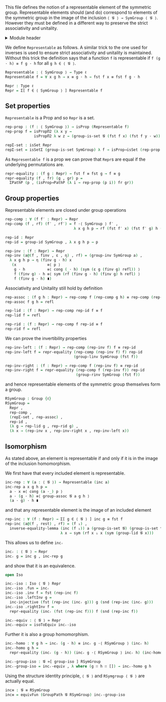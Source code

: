 This file defines the notion of a representable element of the symmetric group. Representable elements should (and do) correspond to elements of the symmetric group in the image of the inclusion `⟨ 𝓖 ⟩ → SymGroup ⟨ 𝓖 ⟩`. However they must be defined in a different way to preserve the strict associativity and unitality.

<details>
<summary>Module header</summary>

```agda
{-# OPTIONS --safe --cubical #-}

open import Cubical.Structures.Group

module Groups.Symmetric.Representable {ℓ} (𝓖 : Group {ℓ}) where

open import Cubical.Data.Sigma
open import Cubical.Data.Vec
open import Cubical.Foundations.Equiv
open import Cubical.Foundations.HLevels
open import Cubical.Foundations.Isomorphism
open import Cubical.Foundations.Prelude
open import Cubical.Foundations.SIP
open import Cubical.Functions.FunExtEquiv
open import Groups.Function.Inverse
open import Groups.Symmetric
open import Groups.Symmetric.Inclusion 𝓖

open group-·syntax 𝓖
open group-operation-syntax
```

</details>

We define `Representable` as follows. A similar trick to the one used for inverses is used to ensure strict associativity and unitality is maintained. Without this trick the definition says that a function `f` is representable if `f (g · h) ≡ f g · h` for all `g h ∈ ⟨ 𝓖 ⟩`.

```agda
Representable : ⟨ SymGroup ⟩ → Type ℓ
Representable f = ∀ x g h → x ≡ g · h → fst f x ≡ fst f g · h

Repr : Type ℓ
Repr = Σ[ f ∈ ⟨ SymGroup ⟩ ] Representable f
```

## Set properties

`Representable` is a Prop and so `Repr` is a set.

```agda
rep-prop : (f : ⟨ SymGroup ⟩) → isProp (Representable f)
rep-prop f = isPropΠ2 (λ x y →
             isPropΠ2 λ w z → (group-is-set 𝓖 (fst f x) (fst f y · w)))

repΣ-set : isSet Repr
repΣ-set = isSetΣ (group-is-set SymGroup) λ f → isProp→isSet (rep-prop f)
```

As `Representable f` is a prop we can prove that `Repr`s are equal if the underlying permutations are.

```agda
repr-equality : (f g : Repr) → fst f ≡ fst g → f ≡ g
repr-equality (f , fr) (g , gr) p =
  ΣPathP (p , (isProp→PathP (λ i → rep-prop (p i)) fr gr))
```

## Group properties

Representable elements are closed under group operations

```agda
rep-comp : ∀ (f f′ : Repr) → Repr
rep-comp (f , rf) (f′ , rf′) = f ·⟨ SymGroup ⟩ f′ ,
                               λ x g h p → rf (fst f′ x) (fst f′ g) h (rf′ x g h p)

rep-id : Repr
rep-id = group-id SymGroup , λ x g h p → p

rep-inv : (f : Repr) → Repr
rep-inv (a@(f , finv , ε , η) , rf) = (group-inv SymGroup a) ,
  λ x g h p → η (finv g · h) x
   (x              ≡⟨ p ⟩
    g · h          ≡⟨ cong (_· h) (sym (ε g (finv g) refl)) ⟩
    f (finv g) · h ≡⟨ sym (rf (finv g · h) (finv g) h refl) ⟩
    f (finv g · h) ∎)
```

Associativity and Unitality still hold by definition

```agda
rep-assoc : (f g h : Repr) → rep-comp f (rep-comp g h) ≡ rep-comp (rep-comp f g) h
rep-assoc f g h = refl

rep-lid : (f : Repr) → rep-comp rep-id f ≡ f
rep-lid f = refl

rep-rid : (f : Repr) → rep-comp f rep-id ≡ f
rep-rid f = refl
```

We can prove the invertibility properties

```agda
rep-inv-left : (f : Repr) → rep-comp (rep-inv f) f ≡ rep-id
rep-inv-left f = repr-equality (rep-comp (rep-inv f) f) rep-id
                               (group-linv SymGroup (fst f))

rep-inv-right : (f : Repr) → rep-comp f (rep-inv f) ≡ rep-id
rep-inv-right f = repr-equality (rep-comp f (rep-inv f)) rep-id
                                (group-rinv SymGroup (fst f))
```

and hence representable elements of the symmetric group themselves form a group.

```agda
RSymGroup : Group {ℓ}
RSymGroup =
  Repr ,
  rep-comp ,
  (repΣ-set , rep-assoc) ,
  rep-id ,
  (λ g → rep-lid g , rep-rid g) ,
  (λ x → (rep-inv x , rep-inv-right x , rep-inv-left x))
```

## Isomorphism

As stated above, an element is representable if and only if it is in the image of the inclusion homomorphism.

We first have that every included element is representable.

```agda
inc-rep : ∀ (a : ⟨ 𝓖 ⟩) → Representable (inc a)
inc-rep a x g h p =
  a · x ≡⟨ cong (a ·_) p ⟩
  a · (g · h) ≡⟨ group-assoc 𝓖 a g h ⟩
  (a · g) · h ∎
```
and that any representable element is the image of an included element
```agda
rep-inc : ∀ (f : Repr) → Σ[ g ∈ ⟨ 𝓖 ⟩ ] inc g ≡ fst f
rep-inc (a@(f , rest) , rf) = (f ₁) ,
  inverse-equality-lemma (inc (f ₁)) a (group-is-set 𝓖) (group-is-set 𝓖)
                         λ x → sym (rf x ₁ x (sym (group-lid 𝓖 x)))
```

This allows us to define `incᵣ`

```agda
incᵣ : ⟨ 𝓖 ⟩ → Repr
incᵣ g = inc g , inc-rep g
```

and show that it is an equivalence.

```agda
open Iso

incᵣ-iso : Iso ⟨ 𝓖 ⟩ Repr
incᵣ-iso .fun = incᵣ
incᵣ-iso .inv f = fst (rep-inc f)
incᵣ-iso .leftInv g =
  inc-injective (fst (rep-inc (incᵣ g))) g (snd (rep-inc (incᵣ g)))
incᵣ-iso .rightInv f =
  repr-equality (incᵣ (fst (rep-inc f))) f (snd (rep-inc f))

incᵣ-equiv : ⟨ 𝓖 ⟩ ≃ Repr
incᵣ-equiv = isoToEquiv incᵣ-iso
```

Further it is also a group homomorphism.

```agda
incᵣ-homo : ∀ g h → incᵣ (g · h) ≡ incᵣ g ·⟨ RSymGroup ⟩ (incᵣ h)
incᵣ-homo g h =
  repr-equality (incᵣ (g · h)) (incᵣ g ·⟨ RSymGroup ⟩ incᵣ h) (inc-homo g h)

incᵣ-group-iso : 𝓖 ≃[ group-iso ] RSymGroup
incᵣ-group-iso = incᵣ-equiv , λ where (g ∷ h ∷ []) → incᵣ-homo g h
```

Using the structure identity principle, `⟨ 𝓖 ⟩` and `RSymgroup ⟨ 𝓖 ⟩` are actually equal.

```agda
inc≡ : 𝓖 ≡ RSymGroup
inc≡ = equivFun (GroupPath 𝓖 RSymGroup) incᵣ-group-iso
```
